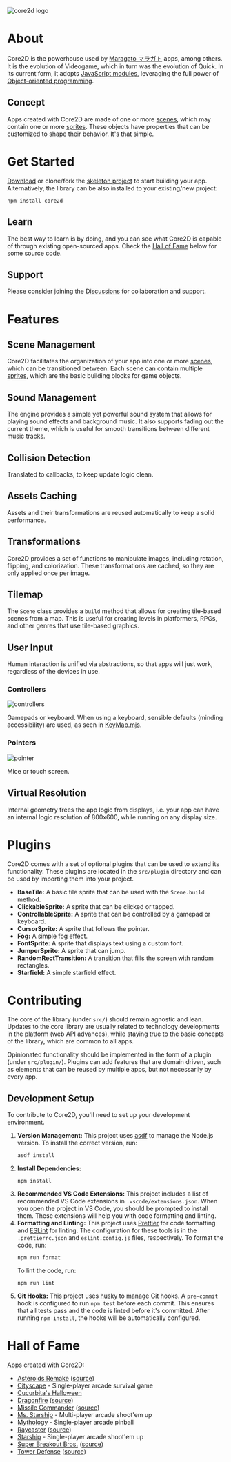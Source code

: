 ![core2d logo](./core2d.jpg)

# About

Core2D is the powerhouse used by [Maragato マラガト](https://maragato.itch.io) apps, among others. It is the evolution of Videogame, which in turn was the evolution of Quick. In its current form, it adopts [JavaScript modules](https://developer.mozilla.org/en-US/docs/Web/JavaScript/Guide/Modules), leveraging the full power of [Object-oriented programming](https://developer.mozilla.org/en-US/docs/Learn/JavaScript/Objects/Object-oriented_programming).

## Concept

Apps created with Core2D are made of one or more [scenes](src/Scene.mjs), which may contain one or more [sprites](src/Sprite.mjs). These objects have properties that can be customized to shape their behavior. It's that simple.

# Get Started

[Download](https://github.com/dgchrt/core2d-skel/archive/refs/heads/main.zip) or clone/fork the [skeleton project](https://github.com/dgchrt/core2d-skel/) to start building your app. Alternatively, the library can be also installed to your existing/new project:

```shell
npm install core2d
```

## Learn

The best way to learn is by doing, and you can see what Core2D is capable of through existing open-sourced apps. Check the [Hall of Fame](#hall-of-fame) below for some source code.

## Support

Please consider joining the [Discussions](https://github.com/dgchrt/core2d/discussions) for collaboration and support.

# Features

## Scene Management

Core2D facilitates the organization of your app into one or more [scenes](src/Scene.mjs), which can be transitioned between. Each scene can contain multiple [sprites](src/Sprite.mjs), which are the basic building blocks for game objects.

## Sound Management

The engine provides a simple yet powerful sound system that allows for playing sound effects and background music. It also supports fading out the current theme, which is useful for smooth transitions between different music tracks.

## Collision Detection

Translated to callbacks, to keep update logic clean.

## Assets Caching

Assets and their transformations are reused automatically to keep a solid performance.

## Transformations

Core2D provides a set of functions to manipulate images, including rotation, flipping, and colorization. These transformations are cached, so they are only applied once per image.

## Tilemap

The `Scene` class provides a `build` method that allows for creating tile-based scenes from a map. This is useful for creating levels in platformers, RPGs, and other genres that use tile-based graphics.

## User Input

Human interaction is unified via abstractions, so that apps will just work, regardless of the devices in use.

### Controllers

![controllers](controller.png)

Gamepads or keyboard. When using a keyboard, sensible defaults (minding accessibility) are used, as seen in [KeyMap.mjs](https://github.com/dgchrt/core2d/blob/main/src/KeyMap.mjs).

### Pointers

![pointer](pointer.png)

Mice or touch screen.

## Virtual Resolution

Internal geometry frees the app logic from displays, i.e. your app can have an internal logic resolution of 800x600, while running on any display size.

# Plugins

Core2D comes with a set of optional plugins that can be used to extend its functionality. These plugins are located in the `src/plugin` directory and can be used by importing them into your project.

- **BaseTile:** A basic tile sprite that can be used with the `Scene.build` method.
- **ClickableSprite:** A sprite that can be clicked or tapped.
- **ControllableSprite:** A sprite that can be controlled by a gamepad or keyboard.
- **CursorSprite:** A sprite that follows the pointer.
- **Fog:** A simple fog effect.
- **FontSprite:** A sprite that displays text using a custom font.
- **JumperSprite:** A sprite that can jump.
- **RandomRectTransition:** A transition that fills the screen with random rectangles.
- **Starfield:** A simple starfield effect.

# Contributing

The core of the library (under `src/`) should remain agnostic and lean. Updates to the core library are usually related to technology developments in the platform (web API advances), while staying true to the basic concepts of the library, which are common to all apps.

Opinionated functionality should be implemented in the form of a plugin (under `src/plugin/`). Plugins can add features that are domain driven, such as elements that can be reused by multiple apps, but not necessarily by every app.

## Development Setup

To contribute to Core2D, you'll need to set up your development environment.

1.  **Version Management:**
    This project uses [asdf](https://asdf-vm.com/) to manage the Node.js version. To install the correct version, run:
    ```shell
    asdf install
    ```
2.  **Install Dependencies:**
    ```shell
    npm install
    ```
3.  **Recommended VS Code Extensions:**
    This project includes a list of recommended VS Code extensions in `.vscode/extensions.json`. When you open the project in VS Code, you should be prompted to install them. These extensions will help you with code formatting and linting.
4.  **Formatting and Linting:**
    This project uses [Prettier](https://prettier.io/) for code formatting and [ESLint](https://eslint.org/) for linting. The configuration for these tools is in the `.prettierrc.json` and `eslint.config.js` files, respectively.
    To format the code, run:
    ```shell
    npm run format
    ```
    To lint the code, run:
    ```shell
    npm run lint
    ```
5.  **Git Hooks:**
    This project uses [husky](https://typicode.github.io/husky/) to manage Git hooks. A `pre-commit` hook is configured to run `npm test` before each commit. This ensures that all tests pass and the code is linted before it's committed. After running `npm install`, the hooks will be automatically configured.


# Hall of Fame

Apps created with Core2D:

- [Asteroids Remake](https://chamun.github.io/asteroids-remake/) ([source](https://github.com/chamun/asteroids-remake))
- [Cityscape](https://puter.com/app/cityscape) - Single-player arcade survival game
- [Cucurbita's Halloween](https://www.kongregate.com/games/bbastudios/cucurbitas-halloween)
- [Dragonfire](http://staudt.github.io/dragonfire) ([source](https://github.com/staudt/dragonfire))
- [Missile Commander](https://dgchrt.github.io/missile-commander/) ([source](https://github.com/dgchrt/missile-commander))
- [Ms. Starship](https://puter.com/app/ms-starship) - Multi-player arcade shoot'em up
- [Mythology](https://puter.com/app/mythology) - Single-player arcade pinball
- [Raycaster](https://staudt.github.io/raycaster/) ([source](https://github.com/staudt/raycaster))
- [Starship](https://puter.com/app/starship) - Single-player arcade shoot'em up
- [Super Breakout Bros.](https://staudt.github.io/SuperBreakoutBros/) ([source](https://github.com/staudt/SuperBreakoutBros))
- [Tower Defense](https://danielcolnaghi.github.io/towerdefense) ([source](https://github.com/danielcolnaghi/towerdefense))
